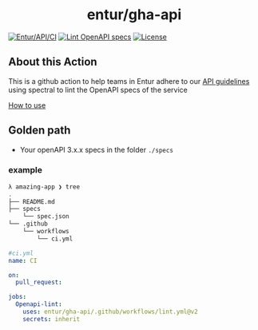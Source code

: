 <h1 align="center">entur/gha-api</h1>

[![Entur/API/CI](https://github.com/entur/gha-api/actions/workflows/ci.yml/badge.svg)](https://github.com/entur/gha-api/actions/workflows/ci.yml)
[![Lint OpenAPI specs](https://github.com/entur/gha-api/actions/workflows/lint.yml/badge.svg)](https://github.com/entur/gha-api/actions/workflows/lint.yml)
[![License](https://img.shields.io/github/license/entur/gha-api)](https://github.com/entur/gha-api)

## About this Action

This is a github action to help teams in Entur adhere to our [API guidelines](https://github.com/entur/api-guidelines) using spectral to lint the OpenAPI specs of the service

[How to use](https://github.com/entur/gha-api/blob/main/README-lint.md)

## Golden path

- Your openAPI 3.x.x specs in the folder `./specs`

### example

```sh
λ amazing-app ❯ tree
.
├── README.md
├── specs
    └── spec.json
└── .github
    └── workflows
        └── ci.yml
```

```yml
#ci.yml
name: CI

on:
  pull_request:

jobs:
  Openapi-lint:
    uses: entur/gha-api/.github/workflows/lint.yml@v2
    secrets: inherit
```
